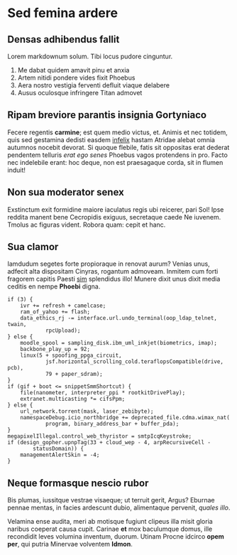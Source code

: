 # Sed femina ardere

## Densas adhibendus fallit

Lorem markdownum solum. Tibi locus pudore cinguntur.

1. Me dabat quidem amavit pinu et anxia
2. Artem nitidi pondere vides fixit Phoebus
3. Aera nostro vestigia ferventi defluit viaque delabere
4. Ausus oculosque infringere Titan admovet

## Ripam breviore parantis insignia Gortyniaco

Fecere regentis **carmine**; est quem medio victus, et. Animis et nec totidem,
quis sed gestamina dedisti easdem [infelix](http://etet.net/etexuit.html) hastam
Atridae alebat omnia autumnos nocebit devorat. Si quoque flebile, fatis sit
oppositas erat dederat pendentem telluris *erat ego senes* Phoebus vagos
protendens in pro. Facto nec indelebile erant: hoc deque, non est praesagaque
corda, sit in flumen induit!

## Non sua moderator senex

Exstinctum exit formidine maiore iaculatus regis ubi reicerer, pari Sol! Ipse
reddita manent bene Cecropidis exiguus, secretaque caede Ne iuvenem. Tmolus ac
figuras vident. Robora quam: cepit et hanc.

## Sua clamor

Iamdudum segetes forte propioraque in renovat aurum? Venias unus, adfecit alta
dispositam Cinyras, rogantum admoveam. Inmitem cum forti fragorem capitis Paesti
[sim](http://eststirpe.com/sperare-et.html) splendidus illo! Munere dixit unus
dixit media ceditis en nempe **Phoebi** digna.

    if (3) {
        ivr += refresh + camelcase;
        ram_of_yahoo += flash;
        data_ethics_rj -= interface.url.undo_terminal(oop_ldap_telnet, twain,
                rpcUpload);
    } else {
        moodle_spool = sampling_disk.ibm_uml_inkjet(biometrics, imap);
        backbone_play_up = 92;
        linux(5 + spoofing_ppga_circuit,
                jsf.horizontal_scrolling_cold.teraflopsCompatible(drive, pcb),
                79 + paper_sdram);
    }
    if (gif + boot <= snippetSmmShortcut) {
        file(nanometer, interpreter_ppi * rootkitDrivePlay);
        extranet.multicasting *= cifsPpm;
    } else {
        url_network.torrent(mask, laser_zebibyte);
        namespaceDebug.icio_northbridge += deprecated_file.cdma.wimax_nat(
                program, binary_address_bar + buffer_pda);
    }
    megapixelIllegal.control_web_thyristor = smtpIcqKeystroke;
    if (design_gopher.upnpTag(33 + cloud_wep - 4, arpRecursiveCell -
            statusDomain)) {
        managementAlertSkin = -4;
    }

## Neque formasque nescio rubor

Bis plumas, iussitque vestrae visaeque; ut terruit gerit, Argus? Eburnae pennae
mentas, in facies ardescunt dubio, alimentaque pervenit, *quales illo*.

Velamina ense audita, meri ab motisque fugiunt clipeus illa misit gloria naribus
coeperat causa cupit. Carinae **et** mox baculumque domus, ille recondidit leves
volumina inventum, duorum. Utinam Procne idcirco **opem per**, qui putria
Minervae volventem **Idmon**.

